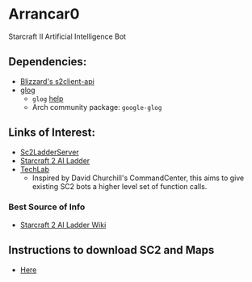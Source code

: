 # Arrancar0
Starcraft II Artificial Intelligence Bot

## Dependencies:
- [Blizzard's s2client-api](https://github.com/Blizzard/s2client-api)
- [glog](https://github.com/google/glog)
	- `glog` [help](http://rpg.ifi.uzh.ch/docs/glog.html)
	- Arch community package: `google-glog`

## Links of Interest:
- [Sc2LadderServer](https://github.com/Cryptyc/Sc2LadderServer)
- [Starcraft 2 AI Ladder](http://sc2ai.net)
- [TechLab](https://github.com/IanGallacher/TechLab)
	- Inspired by David Churchill's CommandCenter, this aims to give existing SC2 bots a higher level set of function calls.

### Best Source of Info
- [Starcraft 2 AI Ladder Wiki](http://wiki.sc2ai.net/Main_Page)

## Instructions to download SC2 and Maps
- [Here](https://github.com/Blizzard/s2client-proto#linux-packages)
